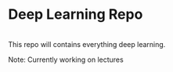 # Deep Learning Repo #
<br />
This repo will contains everything deep learning.

Note: Currently working on lectures

